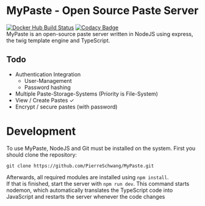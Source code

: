 # MyPaste - Open Source Paste Server
[![Docker Hub Build Status](https://img.shields.io/docker/cloud/build/pierreschwang/mypaste)](https://hub.docker.com/repository/docker/pierreschwang/mypaste)
[![Codacy Badge](https://api.codacy.com/project/badge/Grade/495bbf3ffced45978aa533b7b8a94c1d)](https://www.codacy.com/manual/PierreSchwang/MyPaste)
<br />
MyPaste is an open-source paste server written in NodeJS using express, the twig template engine and TypeScript.

## Todo
+ Authentication Integration
   + User-Management
   + Password hashing
+ Multiple Paste-Storage-Systems (Priority is File-System)
+ View / Create Pastes ✓
+ Encrypt / secure pastes (with password)
 
 # Development
 To use MyPaste, NodeJS and Git must be installed on the system. 
 First you should clone the repository:
 ```
git clone https://github.com/PierreSchwang/MyPaste.git
```
Afterwards, all required modules are installed using `npm install`. <br />
If that is finished, start the server with `npm run dev`. This command starts nodemon, which automatically translates the TypeScript code into JavaScript and restarts the server whenever the code changes
